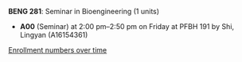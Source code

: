 **BENG 281**: Seminar in Bioengineering (1 units)

- **A00** (Seminar) at 2:00 pm–2:50 pm on Friday at PFBH 191 by Shi, Lingyan (A16154361)

[Enrollment numbers over time](./BENG281.tsv)
